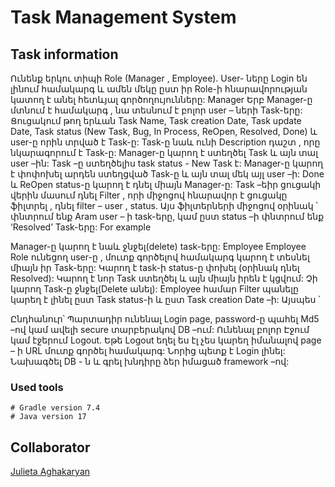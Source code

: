 # Task Management System



## Task information

Ունենք երկու տիպի Role (Manager , Employee). User- ները Login են լինում համակարգ և ամեն մեկը ըստ
իր Role-ի հնարավորության կատող է անել հետևյալ գործողույունները:
Manager
Երբ Manager-ը մտնում է համակարգ , նա տեսնում է բոլոր user – ների Task-երը: Ցուցակում թող երևան
Task Name, Task creation Date, Task update Date, Task status (New Task, Bug, In Process,
ReOpen, Resolved, Done) և user-ը որին տրված է Task-ը: Task-ը նաև ունի Description դաշտ , որը
նկարագորում է Task-ը:
Manager-ը կարող է ստեղծել Task և այն տալ user –ին: Task –ը ստեղծելիս task status - New Task է:
Manager-ը կարող է փոփոխել արդեն ստեղցված Task-ը և այն տալ մեկ այլ user –ի: Done և ReOpen
status-ը կարող է դնել միայն Manager-ը:
Task –եիր ցուցակի վերին մասում դնել Filter , որի միջոցով հնարավոր է ցուցակը ֆիլտրել , դնել filter – user
, status. Այս ֆիլտերների միջոցով օրինակ ՝ փնտրում ենք Aram user – ի task-երը, կամ ըստ status –ի
փնտրում ենք ‘Resolved’ Task-երը:
For example

Manager-ը կարող է նաև ջնջել(delete) task-երը:
Employee
Employee Role ունեցող user-ը , մուտք գործելով համակարգ կարող է տեսնել միայն իր Task-երը: Կարող է
task-ի status-ը փոխել (օրինակ դնել Resolved): Կարող է նոր Task ստեղծել և այն միայն իրեն է կցվում: Չի
կարող Task-ը ջնջել(Delete անել): Employee համար Filter պանելը կարեղ է լինել ըստ Task status-ի և
ըստ Task creation Date –ի: Այսպես ՝

Ընդհանուր՝ Պարտադիր ունենալ Login page, password-ը պահել Md5 –ով կամ ավելի secure տարբերակով
DB –ում: Ունենալ բոլոր Էջում կամ էջերում Logout. Եթե Logout եղել ես էլ չես կարեղ իմանալով page – ի
URL մուտք գործել համակարգ: Նորից պետք է Login լինել:
Նախագծել DB - ն և գրել խնդիրը ձեր իմացած framework –ով:
### Used tools
```
# Gradle version 7.4
# Java version 17 
```

## Collaborator

[Julieta Aghakaryan](https://github.com/JulietaAghakaryan)
